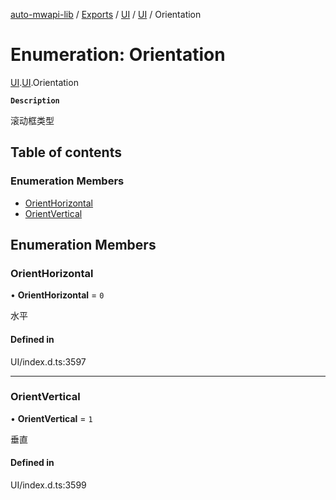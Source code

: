 [auto-mwapi-lib](../README.md) / [Exports](../modules.md) / [UI](../modules/UI.md) / [UI](../modules/UI.UI.md) / Orientation

# Enumeration: Orientation

[UI](../modules/UI.md).[UI](../modules/UI.UI.md).Orientation

**`Description`**

滚动框类型

## Table of contents

### Enumeration Members

- [OrientHorizontal](UI.UI.Orientation.md#orienthorizontal)
- [OrientVertical](UI.UI.Orientation.md#orientvertical)

## Enumeration Members

### OrientHorizontal

• **OrientHorizontal** = ``0``

水平

#### Defined in

UI/index.d.ts:3597

___

### OrientVertical

• **OrientVertical** = ``1``

垂直

#### Defined in

UI/index.d.ts:3599
